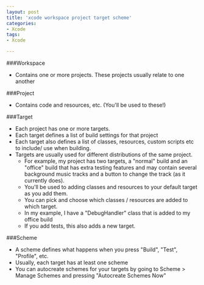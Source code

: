```yaml
---
layout: post
title: 'xcode workspace project target scheme'
categories:
- Xcode
tags:
- Xcode

---
```


###Workspace 
- Contains one or more projects. These projects usually relate to one another

###Project
 - Contains code and resources, etc. (You'll be used to these!)

###Target 
- Each project has one or more targets.    
- Each target defines a list of build settings for that project  
- Each target also defines a list of classes, resources, custom scripts etc to include/ use when building.  
- Targets are usually used for different distributions of the same project.  
	- For example, my project has two targets, a "normal" build and an "office" build that has extra testing features and may contain several background music tracks and a button to change the track (as it currently does).  
	- You'll be used to adding classes and resources to your default target as you add them.  
	- You can pick and choose which classes / resources are added to which target.  
	- In my example, I have a "DebugHandler" class that is added to my office build  
	- If you add tests, this also adds a new target.  
	
###Scheme
- A scheme defines what happens when you press "Build", "Test", "Profile", etc.  
- Usually, each target has at least one scheme  
- You can autocreate schemes for your targets by going to Scheme > Manage Schemes and pressing "Autocreate Schemes Now"  
 